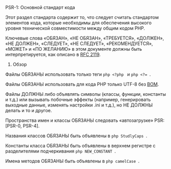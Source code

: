 PSR-1: Основной стандарт кода

Этот раздел стандарта содержит то, что следует считать стандартом элементов кода,
которые необходимы для обеспечения высокого уровня технической
совместимости между общим кодом PHP.

Ключевые слова «ОБЯЗАН», «НЕ ОБЯЗАН», «ТРЕБУЕТСЯ», «ДОЛЖЕН», «НЕ ДОЛЖЕН», «СЛЕДУЕТ»,
«НЕ СЛЕДУЕТ», «РЕКОМЕНДУЕТСЯ», «МОЖЕТ» и «ПО ЖЕЛАНИЮ» в этом документе должны быть
интерпретируется, как описано в [RFC 2119](http://www.ietf.org/rfc/rfc2119.txt).

1. Обзор

Файлы ОБЯЗАНЫ использовать только теги ```php <?php ``` и ```php <?= ```.

Файлы ОБЯЗАНЫ использовать для кода PHP только UTF-8 без [BOM](https://ru.wikipedia.org/wiki/Маркер_последовательности_байтов).

Файлы ДОЛЖНЫ либо объявлять символы (классы, функции, константы и т.д.) или вызывать побочные эффекты (например, генерировать выходные данные, изменять настройки .ini и т.д.), но НЕ ДОЛЖНЫ делать и то и другое.

Пространства имен и классы ОБЯЗАНЫ следовать «автозагрузке» PSR: [PSR-0, PSR-4].

Названия классов ОБЯЗАНЫ быть объявлены в ```php StudlyCaps ```.

Константы класса ОБЯЗАНЫ быть объявлены в верхнем регистре с разделителями подчеркивания ```php NEW_CONSTANT ```.

Имена методов ОБЯЗАНЫ быть объявлены в ```php camelCase ```.
